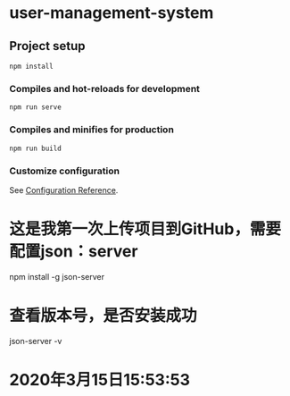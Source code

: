 # user-management-system

## Project setup
```
npm install
```

### Compiles and hot-reloads for development
```
npm run serve
```

### Compiles and minifies for production
```
npm run build
```

### Customize configuration
See [Configuration Reference](https://cli.vuejs.org/config/).

# 这是我第一次上传项目到GitHub，需要配置json：server
npm install -g json-server

# 查看版本号，是否安装成功
json-server -v

# 2020年3月15日15:53:53